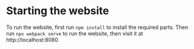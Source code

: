 # Starting the website
To run the website, first run `npm install` to install the required parts.
Then run `npx webpack serve` to run the website, then visit it at http://localhost:8080